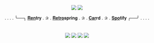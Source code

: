  <div id="header" align="center">
  
  <img src="https://media.discordapp.net/attachments/1118066981317386240/1230908543859687555/dadn.png?ex=664ac8aa&is=6649772a&hm=113d94ed86530ffc6bf653bb1c99dfc0578fea3cfdcfa7ee8b71bcce9e8366b0&=&format=webp&quality=lossless&width=1351&height=612">
  <img src="https://i.postimg.cc/C5Rj2FRm/59bf563c.gif"> 

  . . . . ╰──╮ [𝐑𝐞𝐧](https://rentry.co/dand4lion)𝐭𝐫𝐲 . ✰ . [𝐑𝐞𝐭𝐫𝐨](https://retrospring.net/@dandyism)𝐬𝐩𝐫𝐢𝐧𝐠 . ✰ . [𝐂𝐚𝐫](https://dand4lion.carrd.co)𝐫𝐝 . ✰ . [𝐒𝐩𝐨](https://open.spotify.com/user/rhwndrs8sepg5n5kwiy75638b?si=f2a7288d92134a0a)𝐭𝐢𝐟𝐲 ╭──╯ . . . . 
</div>

# <div id="header" align="center">
<div id="header" align="center">

  <img src="https://i.postimg.cc/GhhdhvvY/6348ee28.png">  <img src="https://autism.crd.co/assets/images/gallery05/12d0e126.png?v=1be2f3c4">  <img src="https://files.catbox.moe/o6gd7j.gif"> <img src="https://media.discordapp.net/attachments/1118066981317386240/1238613225734410350/68747470733a2f2f61757469736d2e6372642e636f2f6173736574732f696d616765732f67616c6c65727930352f31326430653132362e706e673f763d3162653266336334.png?ex=663febf5&is=663e9a75&hm=1166f02ac5d7997238f3dd84ba4a0938fc9f8bcb50b8507081eddf959e8e7779&=&format=webp&quality=lossless&width=123&height=70">
  </div>
